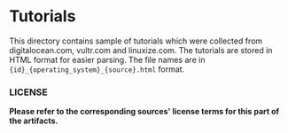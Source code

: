 # Tutorials

This directory contains sample of tutorials which were collected from digitalocean.com, vultr.com and linuxize.com. The tutorials are stored in HTML format for easier parsing. The file names are in `{id}_{operating_system}_{source}.html` format.

### LICENSE

**Please refer to the corresponding sources' license terms for this part of the artifacts.**
